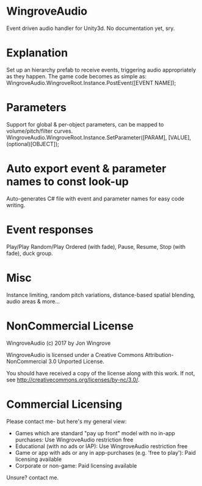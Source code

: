 # WingroveAudio
Event driven audio handler for Unity3d.
No documentation yet, sry.

# Explanation
Set up an hierarchy prefab to receive events, triggering audio appropriately as they happen.
The game code becomes as simple as:
WingroveAudio.WingroveRoot.Instance.PostEvent([EVENT NAME]);

# Parameters
Support for global & per-object parameters, can be mapped to volume/pitch/filter curves.
WingroveAudio.WingroveRoot.Instance.SetParameter([PARAM], [VALUE], (optional)[OBJECT]);

# Auto export event & parameter names to const look-up
Auto-generates C# file with event and parameter names for easy code writing.

# Event responses
Play/Play Random/Play Ordered (with fade), Pause, Resume, Stop (with fade), duck group.

# Misc
Instance limiting, random pitch variations, distance-based spatial blending, audio areas & more...

# NonCommercial License
WingroveAudio (c) 2017 by Jon Wingrove

WingroveAudio is licensed under a
Creative Commons Attribution-NonCommercial 3.0 Unported License.

You should have received a copy of the license along with this
work.  If not, see <http://creativecommons.org/licenses/by-nc/3.0/>.

# Commercial Licensing
Please contact me- but here's my general view:

* Games which are standard "pay up front" model with no in-app purchases: Use WingroveAudio restriction free
* Educational (with no ads or IAP): Use WingroveAudio restriction free
* Game or app with ads or any in app-purchases (e.g. 'free to play'): Paid licensing available
* Corporate or non-game: Paid licensing available

Unsure? contact me.
